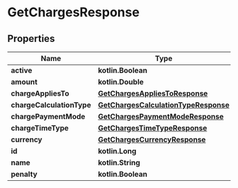 
# GetChargesResponse

## Properties
| Name | Type | Description | Notes |
| ------------ | ------------- | ------------- | ------------- |
| **active** | **kotlin.Boolean** |  |  [optional] |
| **amount** | **kotlin.Double** |  |  [optional] |
| **chargeAppliesTo** | [**GetChargesAppliesToResponse**](GetChargesAppliesToResponse.md) |  |  [optional] |
| **chargeCalculationType** | [**GetChargesCalculationTypeResponse**](GetChargesCalculationTypeResponse.md) |  |  [optional] |
| **chargePaymentMode** | [**GetChargesPaymentModeResponse**](GetChargesPaymentModeResponse.md) |  |  [optional] |
| **chargeTimeType** | [**GetChargesTimeTypeResponse**](GetChargesTimeTypeResponse.md) |  |  [optional] |
| **currency** | [**GetChargesCurrencyResponse**](GetChargesCurrencyResponse.md) |  |  [optional] |
| **id** | **kotlin.Long** |  |  [optional] |
| **name** | **kotlin.String** |  |  [optional] |
| **penalty** | **kotlin.Boolean** |  |  [optional] |



